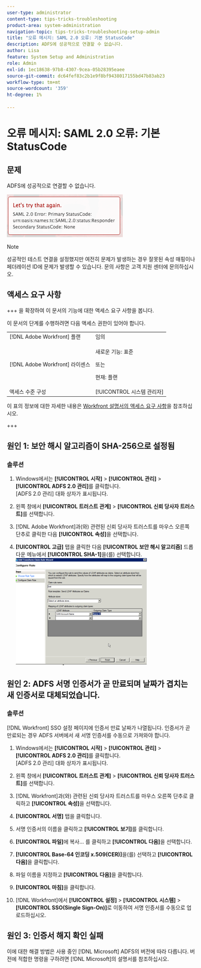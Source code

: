 ```yaml
---
user-type: administrator
content-type: tips-tricks-troubleshooting
product-area: system-administration
navigation-topic: tips-tricks-troubleshooting-setup-admin
title: "오류 메시지: SAML 2.0 오류: 기본 StatusCode"
description: ADFS에 성공적으로 연결할 수 없습니다.
author: Lisa
feature: System Setup and Administration
role: Admin
exl-id: 1ec18638-97b8-4307-9cea-05b28395eaee
source-git-commit: dc64fef83c2b1e9f8bf9438017155bd47b83ab23
workflow-type: tm+mt
source-wordcount: '359'
ht-degree: 1%

---
```


# 오류 메시지: SAML 2.0 오류: 기본 StatusCode

## 문제

ADFS에 성공적으로 연결할 수 없습니다.

![SAML_2.0_Error_Primary_Status_Code.png](assets/saml-2.0-error-primary-status-code.png)

>[!NOTE]
>
>성공적인 테스트 연결을 설정했지만 여전히 문제가 발생하는 경우 잘못된 속성 매핑이나 페더레이션 ID에 문제가 발생할 수 있습니다. 문의 사항은 고객 지원 센터에 문의하십시오.

## 액세스 요구 사항

+++ 을 확장하여 이 문서의 기능에 대한 액세스 요구 사항을 봅니다.

이 문서의 단계를 수행하려면 다음 액세스 권한이 있어야 합니다.

<table style="table-layout:auto"> 
 <col> 
 <col> 
 <tbody> 
  <tr> 
   <td role="rowheader">[!DNL Adobe Workfront] 플랜</td> 
   <td>임의</td> 
  </tr> 
  <tr> 
   <td role="rowheader">[!DNL Adobe Workfront] 라이센스</td> 
   <td>
   <p>새로운 기능: 표준</p>
   <p>또는</p>
   <p>현재: 플랜</p></td> 
  </tr> 
  <tr> 
   <td role="rowheader">액세스 수준 구성</td> 
   <td>[!UICONTROL 시스템 관리자]</td> 
  </tr> 
 </tbody> 
</table>

이 표의 정보에 대한 자세한 내용은 [Workfront 설명서의 액세스 요구 사항](/help/quicksilver/administration-and-setup/add-users/access-levels-and-object-permissions/access-level-requirements-in-documentation.md)을 참조하십시오.

+++

## 원인 1: 보안 해시 알고리즘이 SHA-256으로 설정됨

### 솔루션

1. Windows에서는 **[!UICONTROL 시작]** > **[!UICONTROL 관리]** > **[!UICONTROL ADFS 2.0 관리]**&#x200B;를 클릭합니다.\
   [ADFS 2.0 관리] 대화 상자가 표시됩니다.

1. 왼쪽 창에서 **[!UICONTROL 트러스트 관계]** > **[!UICONTROL 신뢰 당사자 트러스트]**&#x200B;를 선택합니다.

1. [!DNL Adobe Workfront]과(와) 관련된 신뢰 당사자 트러스트를 마우스 오른쪽 단추로 클릭한 다음 **[!UICONTROL 속성]**&#x200B;을 선택합니다.
1. **[!UICONTROL 고급]** 탭을 클릭한 다음 **[!UICONTROL 보안 해시 알고리즘]** 드롭다운 메뉴에서 **[!UICONTROL SHA-1]**&#x200B;을(를) 선택합니다.\
   ![](assets/1-350x287.png)

## 원인 2: ADFS 서명 인증서가 곧 만료되며 날짜가 겹치는 새 인증서로 대체되었습니다.

### 솔루션

[!DNL Workfront] SSO 설정 페이지에 인증서 만료 날짜가 나열됩니다. 인증서가 곧 만료되는 경우 ADFS 서버에서 새 서명 인증서를 수동으로 가져와야 합니다.

1. Windows에서는 **[!UICONTROL 시작]** > **[!UICONTROL 관리]** > **[!UICONTROL ADFS 2.0 관리]**&#x200B;를 클릭합니다.\
   [ADFS 2.0 관리] 대화 상자가 표시됩니다.

1. 왼쪽 창에서 **[!UICONTROL 트러스트 관계]** > **[!UICONTROL 신뢰 당사자 트러스트]**&#x200B;를 선택합니다.

1. [!DNL Workfront]과(와) 관련된 신뢰 당사자 트러스트를 마우스 오른쪽 단추로 클릭하고 **[!UICONTROL 속성]**&#x200B;을 선택합니다.
1. **[!UICONTROL 서명]** 탭을 클릭합니다.
1. 서명 인증서의 이름을 클릭하고 **[!UICONTROL 보기]**&#x200B;를 클릭합니다.
1. **[!UICONTROL 파일]**&#x200B;에 복사... 를 클릭하고 **[!UICONTROL 다음]**&#x200B;을 선택합니다.

1. **[!UICONTROL Base-64 인코딩 x.509(CER)]**&#x200B;을(를) 선택하고 **[!UICONTROL 다음]**&#x200B;을 클릭합니다.

1. 파일 이름을 지정하고 **[!UICONTROL 다음]**&#x200B;을 클릭합니다.
1. **[!UICONTROL 마침]**&#x200B;을 클릭합니다.
1. [!DNL Workfront]에서 **[!UICONTROL 설정]** > **[!UICONTROL 시스템]** > **[!UICONTROL SSO(Single Sign-On)]**&#x200B;로 이동하여 서명 인증서를 수동으로 업로드하십시오.

## 원인 3: 인증서 해지 확인 실패

이에 대한 해결 방법은 사용 중인 [!DNL Microsoft] ADFS의 버전에 따라 다릅니다. 버전에 적합한 명령을 구하려면 [!DNL Microsoft]의 설명서를 참조하십시오.
